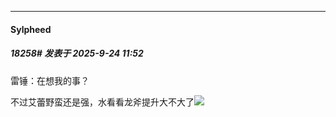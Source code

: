 ﻿
*****

####  Sylpheed  
##### 18258#       发表于 2025-9-24 11:52

雷锤：在想我的事？

不过艾蕾野蛮还是强，水看看龙斧提升大不大了<img src="https://static.stage1st.com/image/smiley/face2017/067.png" referrerpolicy="no-referrer">

